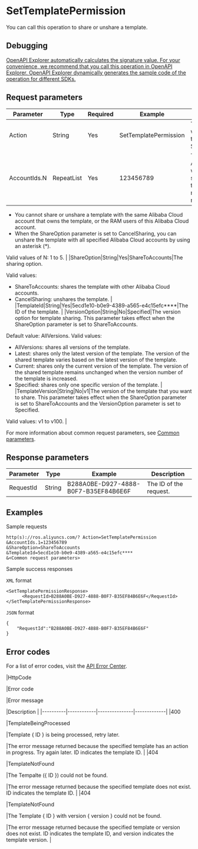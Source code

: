 # SetTemplatePermission

You can call this operation to share or unshare a template.

## Debugging

[OpenAPI Explorer automatically calculates the signature value. For your convenience, we recommend that you call this operation in OpenAPI Explorer. OpenAPI Explorer dynamically generates the sample code of the operation for different SDKs.](https://api.aliyun.com/#product=ROS&api=SetTemplatePermission&type=RPC&version=2019-09-10)

## Request parameters

|Parameter|Type|Required|Example|Description|
|---------|----|--------|-------|-----------|
|Action|String|Yes|SetTemplatePermission|The operation that you want to perform. Set the value to SetTemplatePermission. |
|AccountIds.N|RepeatList|Yes|123456789|The list of one or more Alibaba Cloud accounts with which you want to share or unshare the template. The value must meet the following requirements:

 -   You cannot share or unshare a template with the same Alibaba Cloud account that owns the template, or the RAM users of this Alibaba Cloud account.
-   When the ShareOption parameter is set to CancelSharing, you can unshare the template with all specified Alibaba Cloud accounts by using an asterisk \(\*\).

 Valid values of N: 1 to 5. |
|ShareOption|String|Yes|ShareToAccounts|The sharing option.

 Valid values:

 -   ShareToAccounts: shares the template with other Alibaba Cloud accounts.
-   CancelSharing: unshares the template. |
|TemplateId|String|Yes|5ecd1e10-b0e9-4389-a565-e4c15efc\*\*\*\*|The ID of the template. |
|VersionOption|String|No|Specified|The version option for template sharing. This parameter takes effect when the ShareOption parameter is set to ShareToAccounts.

 Default value: AllVersions. Valid values:

 -   AllVersions: shares all versions of the template.
-   Latest: shares only the latest version of the template. The version of the shared template varies based on the latest version of the template.
-   Current: shares only the current version of the template. The version of the shared template remains unchanged when the version number of the template is increased.
-   Specified: shares only one specific version of the template. |
|TemplateVersion|String|No|v1|The version of the template that you want to share. This parameter takes effect when the ShareOption parameter is set to ShareToAccounts and the VersionOption parameter is set to Specified.

 Valid values: v1 to v100. |

For more information about common request parameters, see [Common parameters](~~131957~~).

## Response parameters

|Parameter|Type|Example|Description|
|---------|----|-------|-----------|
|RequestId|String|B288A0BE-D927-4888-B0F7-B35EF84B6E6F|The ID of the request. |

## Examples

Sample requests

```
http(s)://ros.aliyuncs.com/? Action=SetTemplatePermission
&AccountIds.1=123456789
&ShareOption=ShareToAccounts
&TemplateId=5ecd1e10-b0e9-4389-a565-e4c15efc****
&<Common request parameters>
```

Sample success responses

`XML` format

```
<SetTemplatePermissionResponse>
      <RequestId>B288A0BE-D927-4888-B0F7-B35EF84B6E6F</RequestId>
</SetTemplatePermissionResponse>
```

`JSON` format

```
{
    "RequestId":"B288A0BE-D927-4888-B0F7-B35EF84B6E6F"
}
```

## Error codes

For a list of error codes, visit the [API Error Center](https://error-center.alibabacloud.com/status/product/ROS).

|HttpCode

|Error code

|Error message

|Description |
|----------|------------|---------------|-------------|
|400

|TemplateBeingProcessed

|Template \{ ID \} is being processed, retry later.

|The error message returned because the specified template has an action in progress. Try again later. ID indicates the template ID. |
|404

|TemplateNotFound

|The Tempalte \(\{ ID \}\) could not be found.

|The error message returned because the specified template does not exist. ID indicates the template ID. |
|404

|TemplateNotFound

|The Template \{ ID \} with version \{ version \} could not be found.

|The error message returned because the specified template or version does not exist. ID indicates the template ID, and version indicates the template version. |

